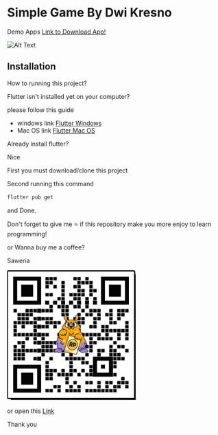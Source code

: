 # Simple Game By Dwi Kresno

Demo Apps [Link to Download App!](https://github.com/dwikresno/movie-flutter/blob/main/app/app.apk?raw=true)

![Alt Text](https://github.com/dwikresno/Game-Simple-1/blob/main/app/example.gif)

## Installation

How to running this project?

Flutter isn't installed yet on your computer?

please follow this guide
 - windows link [Flutter Windows](https://flutter.dev/docs/get-started/install/windows)
 - Mac OS link [Flutter Mac OS](https://flutter.dev/docs/get-started/install/macos)

Already install flutter?

Nice

First you must download/clone this project

Second running this command
```bash
flutter pub get
```
and Done.

Don't forget to give me ⭐️ if this repository make you more enjoy to learn programming!

or Wanna buy me a coffee? </br>

Saweria</br>

![Alt Text](https://github.com/dwikresno/Game-Simple-1/blob/main/app/saweria.PNG?raw=true)

or open this [Link](https://saweria.co/dwikresno11)

Thank you


